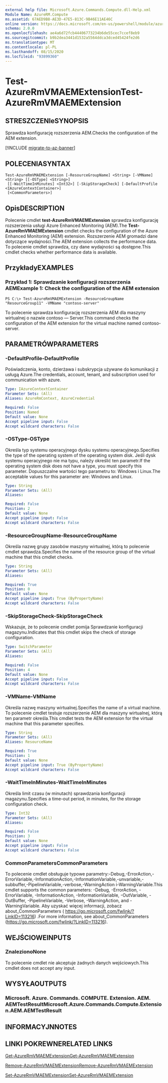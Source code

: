 ```yaml
---
external help file: Microsoft.Azure.Commands.Compute.dll-Help.xml
Module Name: AzureRM.Compute
ms.assetid: 67AED9B8-AE3D-47E5-813C-9B46E11AE46C
online version: https://docs.microsoft.com/en-us/powershell/module/azurerm.compute/test-azurermvmaemextension
schema: 2.0.0
ms.openlocfilehash: ae4a6d72fcb44406773234b6de55cec7ccef8eb9
ms.sourcegitcommit: b9b2dea3441d1532a5564ddca3dced45424fe2d6
ms.translationtype: MT
ms.contentlocale: pl-PL
ms.lasthandoff: 08/15/2020
ms.locfileid: "93899360"
---
```

# <span data-ttu-id="4c8be-101">Test-AzureRmVMAEMExtension</span><span class="sxs-lookup"><span data-stu-id="4c8be-101">Test-AzureRmVMAEMExtension</span></span>

## <span data-ttu-id="4c8be-102">STRESZCZENIe</span><span class="sxs-lookup"><span data-stu-id="4c8be-102">SYNOPSIS</span></span>
<span data-ttu-id="4c8be-103">Sprawdza konfigurację rozszerzenia AEM.</span><span class="sxs-lookup"><span data-stu-id="4c8be-103">Checks the configuration of the AEM extension.</span></span>

[!INCLUDE [migrate-to-az-banner](../../includes/migrate-to-az-banner.md)]

## <span data-ttu-id="4c8be-104">POLECENIA</span><span class="sxs-lookup"><span data-stu-id="4c8be-104">SYNTAX</span></span>

```
Test-AzureRmVMAEMExtension [-ResourceGroupName] <String> [-VMName] <String> [[-OSType] <String>]
 [[-WaitTimeInMinutes] <Int32>] [-SkipStorageCheck] [-DefaultProfile <IAzureContextContainer>]
 [<CommonParameters>]
```

## <span data-ttu-id="4c8be-105">Opis</span><span class="sxs-lookup"><span data-stu-id="4c8be-105">DESCRIPTION</span></span>
<span data-ttu-id="4c8be-106">Polecenie cmdlet **test-AzureRmVMAEMExtension** sprawdza konfigurację rozszerzenia usługi Azure Enhanced Monitoring (AEM).</span><span class="sxs-lookup"><span data-stu-id="4c8be-106">The **Test-AzureRmVMAEMExtension** cmdlet checks the configuration of the Azure Enhanced Monitoring (AEM) extension.</span></span>
<span data-ttu-id="4c8be-107">Rozszerzenie AEM gromadzi dane dotyczące wydajności.</span><span class="sxs-lookup"><span data-stu-id="4c8be-107">The AEM extension collects the performance data.</span></span>
<span data-ttu-id="4c8be-108">To polecenie cmdlet sprawdza, czy dane wydajności są dostępne.</span><span class="sxs-lookup"><span data-stu-id="4c8be-108">This cmdlet checks whether performance data is available.</span></span>

## <span data-ttu-id="4c8be-109">Przykłady</span><span class="sxs-lookup"><span data-stu-id="4c8be-109">EXAMPLES</span></span>

### <span data-ttu-id="4c8be-110">Przykład 1: Sprawdzanie konfiguracji rozszerzenia AEM</span><span class="sxs-lookup"><span data-stu-id="4c8be-110">Example 1: Check the configuration of the AEM extension</span></span>
```
PS C:\> Test-AzureRmVMAEMExtension -ResourceGroupName "ResourceGroup11" -VMName "contoso-server"
```

<span data-ttu-id="4c8be-111">To polecenie sprawdza konfigurację rozszerzenia AEM dla maszyny wirtualnej o nazwie contoso — Server.</span><span class="sxs-lookup"><span data-stu-id="4c8be-111">This command checks the configuration of the AEM extension for the virtual machine named contoso-server.</span></span>

## <span data-ttu-id="4c8be-112">PARAMETRÓW</span><span class="sxs-lookup"><span data-stu-id="4c8be-112">PARAMETERS</span></span>

### <span data-ttu-id="4c8be-113">-DefaultProfile</span><span class="sxs-lookup"><span data-stu-id="4c8be-113">-DefaultProfile</span></span>
<span data-ttu-id="4c8be-114">Poświadczenia, konto, dzierżawa i subskrypcja używane do komunikacji z usługą Azure.</span><span class="sxs-lookup"><span data-stu-id="4c8be-114">The credentials, account, tenant, and subscription used for communication with azure.</span></span>

```yaml
Type: IAzureContextContainer
Parameter Sets: (All)
Aliases: AzureRmContext, AzureCredential

Required: False
Position: Named
Default value: None
Accept pipeline input: False
Accept wildcard characters: False
```

### <span data-ttu-id="4c8be-115">-OSType</span><span class="sxs-lookup"><span data-stu-id="4c8be-115">-OSType</span></span>
<span data-ttu-id="4c8be-116">Określa typ systemu operacyjnego dysku systemu operacyjnego.</span><span class="sxs-lookup"><span data-stu-id="4c8be-116">Specifies the type of the operating system of the operating system disk.</span></span>
<span data-ttu-id="4c8be-117">Jeśli dysk systemu operacyjnego nie ma typu, należy określić ten parametr.</span><span class="sxs-lookup"><span data-stu-id="4c8be-117">If the operating system disk does not have a type, you must specify this parameter.</span></span>
<span data-ttu-id="4c8be-118">Dopuszczalne wartości tego parametru to: Windows i Linux.</span><span class="sxs-lookup"><span data-stu-id="4c8be-118">The acceptable values for this parameter are: Windows and Linux.</span></span>

```yaml
Type: String
Parameter Sets: (All)
Aliases: 

Required: False
Position: 2
Default value: None
Accept pipeline input: False
Accept wildcard characters: False
```

### <span data-ttu-id="4c8be-119">-ResourceGroupName</span><span class="sxs-lookup"><span data-stu-id="4c8be-119">-ResourceGroupName</span></span>
<span data-ttu-id="4c8be-120">Określa nazwę grupy zasobów maszyny wirtualnej, którą to polecenie cmdlet sprawdza.</span><span class="sxs-lookup"><span data-stu-id="4c8be-120">Specifies the name of the resource group of the virtual machine that this cmdlet checks.</span></span>

```yaml
Type: String
Parameter Sets: (All)
Aliases: 

Required: True
Position: 0
Default value: None
Accept pipeline input: True (ByPropertyName)
Accept wildcard characters: False
```

### <span data-ttu-id="4c8be-121">-SkipStorageCheck</span><span class="sxs-lookup"><span data-stu-id="4c8be-121">-SkipStorageCheck</span></span>
<span data-ttu-id="4c8be-122">Wskazuje, że to polecenie cmdlet pomija Sprawdzanie konfiguracji magazynu.</span><span class="sxs-lookup"><span data-stu-id="4c8be-122">Indicates that this cmdlet skips the check of storage configuration.</span></span>

```yaml
Type: SwitchParameter
Parameter Sets: (All)
Aliases: 

Required: False
Position: 4
Default value: None
Accept pipeline input: False
Accept wildcard characters: False
```

### <span data-ttu-id="4c8be-123">-VMName</span><span class="sxs-lookup"><span data-stu-id="4c8be-123">-VMName</span></span>
<span data-ttu-id="4c8be-124">Określa nazwę maszyny wirtualnej.</span><span class="sxs-lookup"><span data-stu-id="4c8be-124">Specifies the name of a virtual machine.</span></span>
<span data-ttu-id="4c8be-125">To polecenie cmdlet testuje rozszerzenie AEM dla maszyny wirtualnej, którą ten parametr określa.</span><span class="sxs-lookup"><span data-stu-id="4c8be-125">This cmdlet tests the AEM extension for the virtual machine that this parameter specifies.</span></span>

```yaml
Type: String
Parameter Sets: (All)
Aliases: ResourceName

Required: True
Position: 1
Default value: None
Accept pipeline input: True (ByPropertyName)
Accept wildcard characters: False
```

### <span data-ttu-id="4c8be-126">-WaitTimeInMinutes</span><span class="sxs-lookup"><span data-stu-id="4c8be-126">-WaitTimeInMinutes</span></span>
<span data-ttu-id="4c8be-127">Określa limit czasu (w minutach) sprawdzania konfiguracji magazynu.</span><span class="sxs-lookup"><span data-stu-id="4c8be-127">Specifies a time-out period, in minutes, for the storage configuration check.</span></span>

```yaml
Type: Int32
Parameter Sets: (All)
Aliases: 

Required: False
Position: 3
Default value: None
Accept pipeline input: False
Accept wildcard characters: False
```

### <span data-ttu-id="4c8be-128">CommonParameters</span><span class="sxs-lookup"><span data-stu-id="4c8be-128">CommonParameters</span></span>
<span data-ttu-id="4c8be-129">To polecenie cmdlet obsługuje typowe parametry:-Debug,-ErrorAction,-ErrorVariable,-InformationAction,-InformationVariable,-unvariable,-subbuffer,-PipelineVariable,-verbose,-WarningAction i-WarningVariable.</span><span class="sxs-lookup"><span data-stu-id="4c8be-129">This cmdlet supports the common parameters: -Debug, -ErrorAction, -ErrorVariable, -InformationAction, -InformationVariable, -OutVariable, -OutBuffer, -PipelineVariable, -Verbose, -WarningAction, and -WarningVariable.</span></span> <span data-ttu-id="4c8be-130">Aby uzyskać więcej informacji, zobacz about_CommonParameters ( https://go.microsoft.com/fwlink/?LinkID=113216) .</span><span class="sxs-lookup"><span data-stu-id="4c8be-130">For more information, see about_CommonParameters (https://go.microsoft.com/fwlink/?LinkID=113216).</span></span>

## <span data-ttu-id="4c8be-131">WEJŚCIOWE</span><span class="sxs-lookup"><span data-stu-id="4c8be-131">INPUTS</span></span>

### <span data-ttu-id="4c8be-132">Znaleziono</span><span class="sxs-lookup"><span data-stu-id="4c8be-132">None</span></span>
<span data-ttu-id="4c8be-133">To polecenie cmdlet nie akceptuje żadnych danych wejściowych.</span><span class="sxs-lookup"><span data-stu-id="4c8be-133">This cmdlet does not accept any input.</span></span>

## <span data-ttu-id="4c8be-134">WYSYŁA</span><span class="sxs-lookup"><span data-stu-id="4c8be-134">OUTPUTS</span></span>

### <span data-ttu-id="4c8be-135">Microsoft. Azure. Commands. COMPUTE. Extension. AEM. AEMTestResult</span><span class="sxs-lookup"><span data-stu-id="4c8be-135">Microsoft.Azure.Commands.Compute.Extension.AEM.AEMTestResult</span></span>

## <span data-ttu-id="4c8be-136">INFORMACYJN</span><span class="sxs-lookup"><span data-stu-id="4c8be-136">NOTES</span></span>

## <span data-ttu-id="4c8be-137">LINKI POKREWNE</span><span class="sxs-lookup"><span data-stu-id="4c8be-137">RELATED LINKS</span></span>

[<span data-ttu-id="4c8be-138">Get-AzureRmVMAEMExtension</span><span class="sxs-lookup"><span data-stu-id="4c8be-138">Get-AzureRmVMAEMExtension</span></span>](./Get-AzureRmVMAEMExtension.md)

[<span data-ttu-id="4c8be-139">Remove-AzureRmVMAEMExtension</span><span class="sxs-lookup"><span data-stu-id="4c8be-139">Remove-AzureRmVMAEMExtension</span></span>](./Remove-AzureRmVMAEMExtension.md)

[<span data-ttu-id="4c8be-140">Set-AzureRmVMAEMExtension</span><span class="sxs-lookup"><span data-stu-id="4c8be-140">Set-AzureRmVMAEMExtension</span></span>](./Set-AzureRmVMAEMExtension.md)


